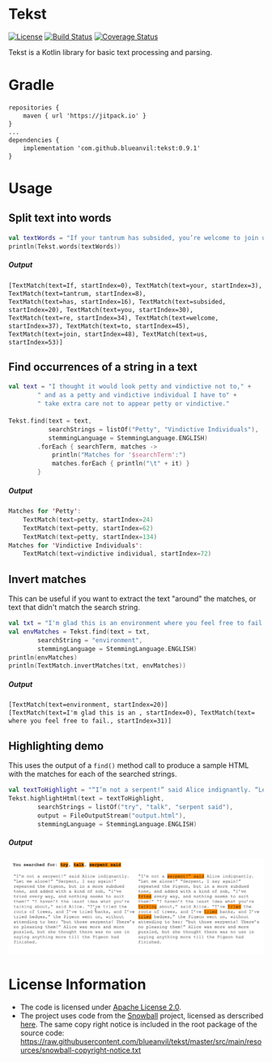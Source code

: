 # Tekst
[![License](https://img.shields.io/badge/License-Apache%202.0-blue.svg)](https://opensource.org/licenses/Apache-2.0)
[![Build Status](https://travis-ci.com/blueanvil/tekst.svg?branch=master)](https://travis-ci.com/blueanvil/tekst)
[![Coverage Status](https://coveralls.io/repos/github/blueanvil/tekst/badge.svg?branch=master)](https://coveralls.io/github/blueanvil/tekst?branch=master)

Tekst is a Kotlin library for basic text processing and parsing.

# Gradle
```
repositories {
    maven { url 'https://jitpack.io' }
}
...
dependencies {
    implementation 'com.github.blueanvil:tekst:0.9.1'
}
```

# Usage
## Split text into words
```kotlin
val textWords = "If your tantrum has subsided, you’re welcome to join us."
println(Tekst.words(textWords))
```
##### Output
```
[TextMatch(text=If, startIndex=0), TextMatch(text=your, startIndex=3), TextMatch(text=tantrum, startIndex=8),
TextMatch(text=has, startIndex=16), TextMatch(text=subsided, startIndex=20), TextMatch(text=you, startIndex=30),
TextMatch(text=re, startIndex=34), TextMatch(text=welcome, startIndex=37), TextMatch(text=to, startIndex=45),
TextMatch(text=join, startIndex=48), TextMatch(text=us, startIndex=53)]
```

## Find occurrences of a string in a text
```kotlin
val text = "I thought it would look petty and vindictive not to," +
        " and as a petty and vindictive individual I have to" +
        " take extra care not to appear petty or vindictive."

Tekst.find(text = text,
           searchStrings = listOf("Petty", "Vindictive Individuals"),
           stemmingLanguage = StemmingLanguage.ENGLISH)
        .forEach { searchTerm, matches ->
            println("Matches for '$searchTerm':")
            matches.forEach { println("\t" + it) }
        }
```
##### Output
```kotlin
Matches for 'Petty':
	TextMatch(text=petty, startIndex=24)
	TextMatch(text=petty, startIndex=62)
	TextMatch(text=petty, startIndex=134)
Matches for 'Vindictive Individuals':
	TextMatch(text=vindictive individual, startIndex=72)
```

## Invert matches
This can be useful if you want to extract the text "around" the matches, or text that didn't match the search string.
```kotlin
val txt = "I'm glad this is an environment where you feel free to fail."
val envMatches = Tekst.find(text = txt,
        searchString = "environment",
        stemmingLanguage = StemmingLanguage.ENGLISH)
println(envMatches)
println(TextMatch.invertMatches(txt, envMatches))
```
##### Output
```
[TextMatch(text=environment, startIndex=20)]
[TextMatch(text=I'm glad this is an , startIndex=0), TextMatch(text= where you feel free to fail., startIndex=31)]
```

## Highlighting demo
This uses the output of a `find()` method call to produce a sample HTML with the matches for each of the searched strings.
```kotlin
val textToHighlight = "“I’m not a serpent!” said Alice indignantly. “Let me alone!” “Serpent, I say again!” repeated the Pigeon, but in a more subdued tone, and added with a kind of sob, “I’ve tried every way, and nothing seems to suit them!” “I haven’t the least idea what you’re talking about,” said Alice. “I’ve tried the roots of trees, and I’ve tried banks, and I’ve tried hedges,” the Pigeon went on, without attending to her; “but those serpents! There’s no pleasing them!” Alice was more and more puzzled, but she thought there was no use in saying anything more till the Pigeon had finished."
Tekst.highlightHtml(text = textToHighlight,
        searchStrings = listOf("try", "talk", "serpent said"),
        output = FileOutputStream("output.html"),
        stemmingLanguage = StemmingLanguage.ENGLISH)
```
##### Output
![alt text](https://github.com/blueanvil/tekst/blob/master/etc/docs/highlight-demo.png)


# License Information
* The code is licensed under [Apache License 2.0](https://www.apache.org/licenses/LICENSE-2.0).
* The project uses code from the [Snowball](https://snowballstem.org/) project, licensed as derscribed [here](https://snowballstem.org/license.html). The same copy right notice is included in the root package of the source code: https://raw.githubusercontent.com/blueanvil/tekst/master/src/main/resources/snowball-copyright-notice.txt
